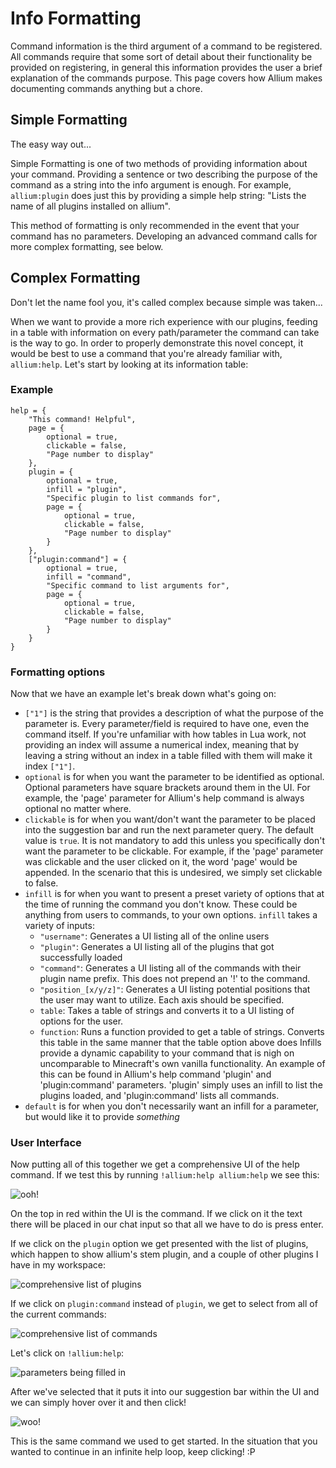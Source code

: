 # Info Formatting

Command information is the third argument of a command to be registered. All commands require that some sort of detail about their functionality be provided on registering, in general this information provides the user a brief explanation of the commands purpose. This page covers how Allium makes documenting commands anything but a chore.

## Simple Formatting

The easy way out...

Simple Formatting is one of two methods of providing information about your command. Providing a sentence or two describing the purpose of the command as a string into the info argument is enough. For example, `allium:plugin` does just this by providing a simple help string: "Lists the name of all plugins installed on allium".

This method of formatting is only recommended in the event that your command has no parameters. Developing an advanced command calls for more complex formatting, see below.

## Complex Formatting

Don't let the name fool you, it's called complex because simple was taken...

When we want to provide a more rich experience with our plugins, feeding in a table with information on every path/parameter the command can take is the way to go. In order to properly demonstrate this novel concept, it would be best to use a command that you're already familiar with, `allium:help`. Let's start by looking at its information table:

### Example

    help = {
        "This command! Helpful",
        page = {
            optional = true,
            clickable = false,
            "Page number to display"
        },
        plugin = {
            optional = true,
            infill = "plugin",
            "Specific plugin to list commands for",
            page = {
                optional = true,
                clickable = false,
                "Page number to display"
            }
        },
        ["plugin:command"] = {
            optional = true,
            infill = "command",
            "Specific command to list arguments for",
            page = {
                optional = true,
                clickable = false,
                "Page number to display"
            }
        }
    }

### Formatting options

Now that we have an example let's break down what's going on:

- `["1"]` is the string that provides a description of what the purpose of the parameter is. Every parameter/field is required to have one, even the command itself. If you're unfamiliar with how tables in Lua work, not providing an index will assume a numerical index, meaning that by leaving a string without an index in a table filled with them will make it index `["1"]`.
- `optional` is for when you want the parameter to be identified as optional. Optional parameters have square brackets around them in the UI. For example, the 'page' parameter for Allium's help command is always optional no matter where.
- `clickable` is for when you want/don't want the parameter to be placed into the suggestion bar and run the next parameter query. The default value is `true`. It is not mandatory to add this unless you specifically don't want the parameter to be clickable. For example, if the 'page' parameter was clickable and the user clicked on it, the word 'page' would be appended. In the scenario that this is undesired, we simply set clickable to false.
- `infill` is for when you want to present a preset variety of options that at the time of running the command you don't know. These could be anything from users to commands, to your own options. `infill` takes a variety of inputs:
  - `"username"`: Generates a UI listing all of the online users
  - `"plugin"`: Generates a UI listing all of the plugins that got successfully loaded
  - `"command"`: Generates a UI listing all of the commands with their plugin name prefix. This does not prepend an '!' to the command.
  - `"position_[x/y/z]"`: Generates a UI listing potential positions that the user may want to utilize. Each axis should be specified.
  - `table`: Takes a table of strings and converts it to a UI listing of options for the user.
  - `function`: Runs a function provided to get a table of strings. Converts this table in the same manner that the table option above does
Infills provide a dynamic capability to your command that is nigh on uncomparable to Minecraft's own vanilla functionality. An example of this can be found in Allium's help command 'plugin' and 'plugin:command' parameters. 'plugin' simply uses an infill to list the plugins loaded, and 'plugin:command' lists all commands.
- `default` is for when you don't necessarily want an infill for a parameter, but would like it to provide _something_

### User Interface

Now putting all of this together we get a comprehensive UI of the help command. If we test this by running `!allium:help allium:help` we see this:

![ooh!](https://i.postimg.cc/NM72PfYr/help.png)

On the top in red within the UI is the command. If we click on it the text there will be placed in our chat input so that all we have to do is press enter.

If we click on the `plugin` option we get presented with the list of plugins, which happen to show allium's stem plugin, and a couple of other plugins I have in my workspace:

![comprehensive list of plugins](https://i.postimg.cc/fyzS4nTq/help-plugin.png)

If we click on `plugin:command` instead of `plugin`, we get to select from all of the current commands:

![comprehensive list of commands](https://i.postimg.cc/hPGQpBYf/help-command.png)

Let's click on `!allium:help`:

![parameters being filled in](https://i.postimg.cc/0jVMPWzk/help-select.png)

After we've selected that it puts it into our suggestion bar within the UI and we can simply hover over it and then click!

![woo!](https://i.postimg.cc/HWz7wxBq/help-suggest.png)

This is the same command we used to get started. In the situation that you wanted to continue in an infinite help loop, keep clicking! :P
